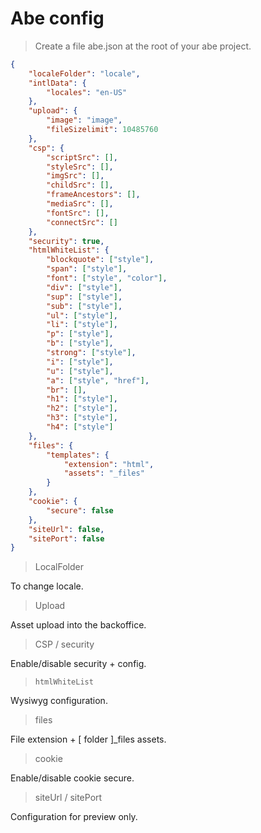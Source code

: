 # Abe config

> Create a file abe.json at the root of your abe project.

```json
{
    "localeFolder": "locale",
    "intlData": {
        "locales": "en-US"
    },
    "upload": {
        "image": "image",
        "fileSizelimit": 10485760
    },
    "csp": {
        "scriptSrc": [],
        "styleSrc": [],
        "imgSrc": [],
        "childSrc": [],
        "frameAncestors": [],
        "mediaSrc": [],
        "fontSrc": [],
        "connectSrc": []
    },
    "security": true,
    "htmlWhiteList": {
        "blockquote": ["style"],
        "span": ["style"],
        "font": ["style", "color"],
        "div": ["style"],
        "sup": ["style"],
        "sub": ["style"],
        "ul": ["style"],
        "li": ["style"],
        "p": ["style"],
        "b": ["style"],
        "strong": ["style"],
        "i": ["style"],
        "u": ["style"],
        "a": ["style", "href"],
        "br": [],
        "h1": ["style"],
        "h2": ["style"],
        "h3": ["style"],
        "h4": ["style"]
    },
    "files": {
        "templates": {
            "extension": "html",
            "assets": "_files"
        }
    },
    "cookie": {
        "secure": false
    },
    "siteUrl": false,
    "sitePort": false
}
```

> LocalFolder

To change locale.

> Upload

Asset upload into the backoffice.

> CSP / security

Enable/disable security + config.

> `htmlWhiteList`

Wysiwyg configuration.

> files

File extension + [ folder ]_files assets.

> cookie

Enable/disable cookie secure.

> siteUrl / sitePort

Configuration for preview only.
